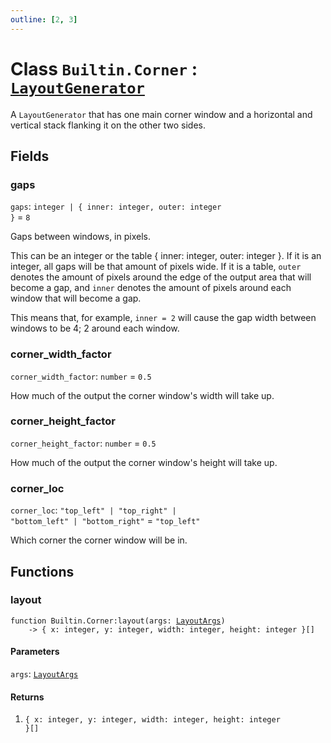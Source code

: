 ```yaml
---
outline: [2, 3]
---
```


# Class `Builtin.Corner` : <code><a href="/classes/LayoutGenerator">LayoutGenerator</a></code>


A `LayoutGenerator` that has one main corner window and a
horizontal and vertical stack flanking it on the other two sides.

## Fields

### gaps

`gaps`: <code>integer | { inner: integer, outer: integer }</code> = `8`

Gaps between windows, in pixels.

This can be an integer or the table { inner: integer, outer: integer }.
If it is an integer, all gaps will be that amount of pixels wide.
If it is a table, `outer` denotes the amount of pixels around the
edge of the output area that will become a gap, and
`inner` denotes the amount of pixels around each window that
will become a gap.

This means that, for example, `inner = 2` will cause the gap
width between windows to be 4; 2 around each window.

### corner_width_factor

`corner_width_factor`: <code>number</code> = `0.5`

How much of the output the corner window's width will take up.

### corner_height_factor

`corner_height_factor`: <code>number</code> = `0.5`

How much of the output the corner window's height will take up.

### corner_loc

`corner_loc`: <code>"top_left" | "top_right" | "bottom_left" | "bottom_right"</code> = `"top_left"`

Which corner the corner window will be in.


## Functions

### <Badge type="method" text="method" /> layout

<div class="language-lua"><pre><code>function Builtin.Corner:layout(args: <a href="/classes/LayoutArgs">LayoutArgs</a>)
    -> { x: integer, y: integer, width: integer, height: integer }[]</code></pre></div>



#### Parameters

`args`: <code><a href="/classes/LayoutArgs">LayoutArgs</a></code>



#### Returns

1. <code>{ x: integer, y: integer, width: integer, height: integer }[]</code>



